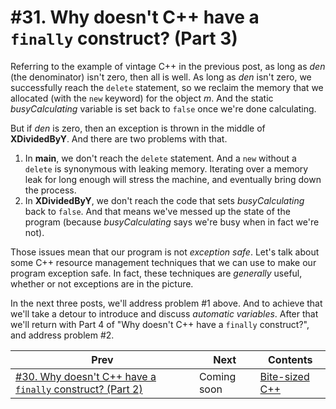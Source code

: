 # #31. Why doesn't C++ have a `finally` construct? (Part 3)

Referring to the example of vintage C++ in the previous post, as long as *den* (the denominator) isn't zero, then all is well. As long as *den* isn't zero, we successfully reach the `delete` statement, so we reclaim the memory that we allocated (with the `new` keyword) for the object *m*. And the static *busyCalculating* variable is set back to `false` once we're done calculating.

But if *den* is zero, then an exception is thrown in the middle of **XDividedByY**. And there are two problems with that.

1. In **main**, we don't reach the `delete` statement. And a `new` without a `delete` is synonymous with leaking memory. Iterating over a memory leak for long enough will stress the machine, and eventually bring down the process.
2. In **XDividedByY**, we don't reach the code that sets *busyCalculating* back to `false`. And that means we've messed up the state of the program (because *busyCalculating* says we're busy when in fact we're not).

Those issues mean that our program is not *exception safe*. Let's talk about some C++ resource management techniques that we can use to make our program exception safe. In fact, these techniques are *generally* useful, whether or not exceptions are in the picture.

In the next three posts, we'll address problem #1 above. And to achieve that we'll take a detour to introduce and discuss *automatic variables*. After that we'll return with Part 4 of "Why doesn't C++ have a `finally` construct?", and address problem #2.

|Prev|Next|Contents|
|-|-|-|
|[#30. Why doesn't C++ have a `finally` construct? (Part 2)](030.md)|Coming soon|[Bite-sized C++](../README.md)|
